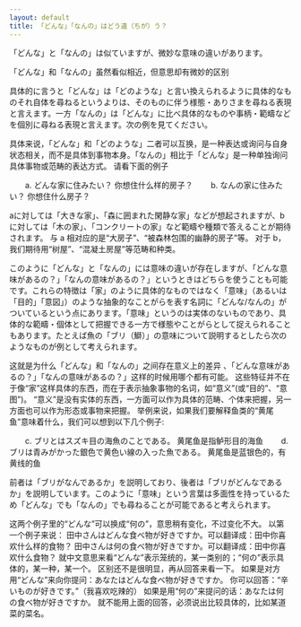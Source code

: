 ```yaml
---
layout: default
title: 「どんな」「なんの」はどう違（ちが）う？
---
```


「どんな」と「なんの」は似ていますが、微妙な意味の違いがあります。

「どんな」和「なんの」虽然看似相近，但意思却有微妙的区别

具体的に言うと「どんな」は「どのような」と言い換えられるように具体的なものそれ自体を尋ねるというよりは、そのものに伴う様態・ありさまを尋ねる表現と言えます。一方「なんの」は「どんな」に比べ具体的なものや事柄・範疇などを個別に尋ねる表現と言えます。次の例を見てください。

具体来说，「どんな」和「どのような」二者可以互换，是一种表达或询问与自身状态相关，而不是具体到事物本身。「なんの」相比于「どんな」是一种单独询问具体事物或范畴的表达方式。 请看下面的例子

　　a. どんな家に住みたい？ 你想住什么样的房子？
　　b. なんの家に住みたい？ 你想住什么房子？

aに対しては「大きな家」、「森に囲まれた閑静な家」などが想起されますが、bに対しては「木の家」、「コンクリートの家」など範疇や種類で答えることが期待されます。
与 a 相对应的是“大房子”、“被森林包围的幽静的房子”等。 对于 b，我们期待用“树屋”、“混凝土房屋”等范畴和种类。

このように「どんな」と「なんの」には意味の違いが存在しますが、「どんな意味があるの？」「なんの意味があるの？」というときはどちらを使うことも可能です。これらの特徴は「家」のように具体的なものではなく「意味」（あるいは「目的」「意図」）のような抽象的なことがらを表す名詞に「どんな/なんの」がついているという点にあります。「意味」というのは実体のないものであり、具体的な範疇・個体として把握できる一方で様態やことがらとして捉えられることもあります。たとえば魚の「ブリ（鰤）」の意味について説明するとしたら次のようなものが例として考えられます。

这就是为什么「どんな」和「なんの」之间存在意义上的差异 、「どんな意味があるの？」「なんの意味があるの？」这样的时候用哪个都有可能。 这些特征并不在于像“家”这样具体的东西，而在于表示抽象事物的名词，如“意义”(或“目的”、“意图”)。 “意义”是没有实体的东西，一方面可以作为具体的范畴、个体来把握，另一方面也可以作为形态或事物来把握。 举例来说，如果我们要解释鱼类的“黄尾鱼”意味着什么，我们可以想到以下几个例子:

　　c. ブリとはスズキ目の海魚のことである。 黄尾鱼是指鲈形目的海鱼
　　d. ブリは青みがかった銀色で黄色い線の入った魚である。 黄尾鱼是蓝银色的，有黄线的鱼

前者は「ブリがなんであるか」を説明しており、後者は「ブリがどんなであるか」を説明しています。このように「意味」という言葉は多面性を持っているため「どんな」でも「なんの」でも尋ねることが可能であると考えられます。

这两个例子里的“どんな”可以换成“何の”，意思稍有变化，不过变化不大。
以第一个例子来说：
田中さんはどんな食べ物が好きですか。可以翻译成：田中你喜欢什么样的食物？
田中さんは何の食べ物が好きですか。可以翻译成：田中你喜欢什么食物？
就中文意思来看“どんな”表示笼统的，某一类别的；“何の”表示具体的，某一种，某一个。
区别还不是很明显，再从回答来看一下。
如果是对方用“どんな”来向你提问：あなたはどんな食べ物が好きですか。
你可以回答：“辛いものが好きです。”（我喜欢吃辣的）
如果是用“何の”来提问的话：あなたは何の食べ物が好きですか。
就不能用上面的回答，必须说出比较具体的，比如某道菜的菜名。